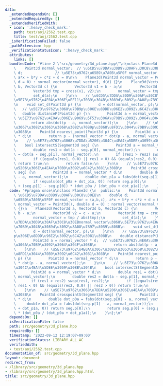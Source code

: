 ```yaml
---
data:
  _extendedDependsOn: []
  _extendedRequiredBy: []
  _extendedVerifiedWith:
  - icon: ':heavy_check_mark:'
    path: test/aoj/2562.test.cpp
    title: test/aoj/2562.test.cpp
  _isVerificationFailed: false
  _pathExtension: hpp
  _verificationStatusIcon: ':heavy_check_mark:'
  attributes:
    links: []
  bundledCode: "#line 2 \"src/geometry/3d_plane.hpp\"\n\nclass Plane3d {\n  public:\n\
    \    Point3d normal_vector;  // \u6CD5\u7DDA\u30D9\u30AF\u30C8\u30EB\n    double\
    \ d;               // \u5E73\u9762\u65B9\u7A0B\u5F0F normal_vector = (a,b,c),\
    \ a*x + b*y + c*z + d = 0\n\n    Plane3d(Point3d normal_vector = Point3d(), double\
    \ d = 0) : normal_vector(normal_vector), d(d) {}\n    Plane3d(Vector3d a, Vector3d\
    \ b, Vector3d c) {\n        Vector3d v1 = b - a;\n        Vector3d v2 = c - a;\n\
    \        Vector3d tmp = cross(v1, v2);\n        normal_vector = tmp / abs(tmp);\n\
    \        set_d(a);\n    }\n\n    // \u6CD5\u7DDA\u30D9\u30AF\u30C8\u30EBnormal_vector\u3068\
    \u5E73\u9762\u4E0A\u306E\uFF11\u70B9\u304B\u3089d\u3092\u8A08\u7B97\u3059\u308B\
    \n    void set_d(Point3d p) {\n        d = dot(normal_vector, p);\n    }\n\n \
    \   // \u5E73\u9762\u3068\u70B9p\u306E\u8DDD\u96E2\u3092\u6C42\u3081\u308B\n \
    \   double distanceP(Point3d p) {\n        Point3d a = normal_vector * d;  //\
    \ \u5E73\u9762\u4E0A\u306E\u9069\u5F53\u306A\u70B9\u3092\u3064\u304F\u308B\n \
    \       return abs(dot(p - a, normal_vector));\n    }\n\n    // \u5E73\u9762\u4E0A\
    \u3067\u3082\u3063\u3068\u3082\u70B9p\u3068\u8FD1\u3044\u70B9\u3092\u6C42\u3081\
    \u308B\n    Point3d nearest_point(Point3d p) {\n        Point3d a = normal_vector\
    \ * d;\n        return p - (normal_vector * dot(p - a, normal_vector));\n    }\n\
    \n    // \u5E73\u9762\u3068\u7DDA\u5206\u304C\u4EA4\u5DEE\u3059\u308B\u304B\n\
    \    bool intersectS(Segment3d seg) {\n        Point3d a = normal_vector * d;\n\
    \        double res1 = dot(a - seg.p[0], normal_vector);\n        double res2\
    \ = dot(a - seg.p[1], normal_vector);\n        if (res1 > res2) swap(res1, res2);\n\
    \        if ((equals(res1, 0.0) || res1 < 0) && (equals(res2, 0.0) || res2 > 0))\
    \ return true;\n        return false;\n    }\n\n    // \u5E73\u9762\u3068\u7DDA\
    \u5206\u306E\u4EA4\u70B9\u3092\u6C42\u3081\u308B\n    Point3d crosspointS(Segment3d\
    \ seg) {\n        Point3d a = normal_vector * d;\n        double dot_p0a = fabs(dot(seg.p[0]\
    \ - a, normal_vector));\n        double dot_p1a = fabs(dot(seg.p[1] - a, normal_vector));\n\
    \        if (equals(dot_p0a + dot_p1a, 0)) return seg.p[0];\n        return seg.p[0]\
    \ + (seg.p[1] - seg.p[0]) * (dot_p0a / (dot_p0a + dot_p1a));\n    }\n};\n"
  code: "#pragma once\n\nclass Plane3d {\n  public:\n    Point3d normal_vector;  //\
    \ \u6CD5\u7DDA\u30D9\u30AF\u30C8\u30EB\n    double d;               // \u5E73\u9762\
    \u65B9\u7A0B\u5F0F normal_vector = (a,b,c), a*x + b*y + c*z + d = 0\n\n    Plane3d(Point3d\
    \ normal_vector = Point3d(), double d = 0) : normal_vector(normal_vector), d(d)\
    \ {}\n    Plane3d(Vector3d a, Vector3d b, Vector3d c) {\n        Vector3d v1 =\
    \ b - a;\n        Vector3d v2 = c - a;\n        Vector3d tmp = cross(v1, v2);\n\
    \        normal_vector = tmp / abs(tmp);\n        set_d(a);\n    }\n\n    // \u6CD5\
    \u7DDA\u30D9\u30AF\u30C8\u30EBnormal_vector\u3068\u5E73\u9762\u4E0A\u306E\uFF11\
    \u70B9\u304B\u3089d\u3092\u8A08\u7B97\u3059\u308B\n    void set_d(Point3d p) {\n\
    \        d = dot(normal_vector, p);\n    }\n\n    // \u5E73\u9762\u3068\u70B9\
    p\u306E\u8DDD\u96E2\u3092\u6C42\u3081\u308B\n    double distanceP(Point3d p) {\n\
    \        Point3d a = normal_vector * d;  // \u5E73\u9762\u4E0A\u306E\u9069\u5F53\
    \u306A\u70B9\u3092\u3064\u304F\u308B\n        return abs(dot(p - a, normal_vector));\n\
    \    }\n\n    // \u5E73\u9762\u4E0A\u3067\u3082\u3063\u3068\u3082\u70B9p\u3068\
    \u8FD1\u3044\u70B9\u3092\u6C42\u3081\u308B\n    Point3d nearest_point(Point3d\
    \ p) {\n        Point3d a = normal_vector * d;\n        return p - (normal_vector\
    \ * dot(p - a, normal_vector));\n    }\n\n    // \u5E73\u9762\u3068\u7DDA\u5206\
    \u304C\u4EA4\u5DEE\u3059\u308B\u304B\n    bool intersectS(Segment3d seg) {\n \
    \       Point3d a = normal_vector * d;\n        double res1 = dot(a - seg.p[0],\
    \ normal_vector);\n        double res2 = dot(a - seg.p[1], normal_vector);\n \
    \       if (res1 > res2) swap(res1, res2);\n        if ((equals(res1, 0.0) ||\
    \ res1 < 0) && (equals(res2, 0.0) || res2 > 0)) return true;\n        return false;\n\
    \    }\n\n    // \u5E73\u9762\u3068\u7DDA\u5206\u306E\u4EA4\u70B9\u3092\u6C42\u3081\
    \u308B\n    Point3d crosspointS(Segment3d seg) {\n        Point3d a = normal_vector\
    \ * d;\n        double dot_p0a = fabs(dot(seg.p[0] - a, normal_vector));\n   \
    \     double dot_p1a = fabs(dot(seg.p[1] - a, normal_vector));\n        if (equals(dot_p0a\
    \ + dot_p1a, 0)) return seg.p[0];\n        return seg.p[0] + (seg.p[1] - seg.p[0])\
    \ * (dot_p0a / (dot_p0a + dot_p1a));\n    }\n};\n"
  dependsOn: []
  isVerificationFile: false
  path: src/geometry/3d_plane.hpp
  requiredBy: []
  timestamp: '2022-09-12 12:19:07+09:00'
  verificationStatus: LIBRARY_ALL_AC
  verifiedWith:
  - test/aoj/2562.test.cpp
documentation_of: src/geometry/3d_plane.hpp
layout: document
redirect_from:
- /library/src/geometry/3d_plane.hpp
- /library/src/geometry/3d_plane.hpp.html
title: src/geometry/3d_plane.hpp
---
```

